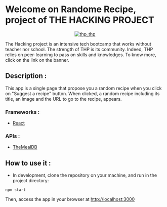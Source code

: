 # Welcome on Randome Recipe, project of THE HACKING PROJECT

<div>
  <p align="center" >
    <a href="https://www.thehackingproject.org/"><img src="https://i0.wp.com/chromebooklive.com/wp-content/uploads/2018/11/the_hacking_project_logo.png?resize=620%2C171&ssl=1" alt="thp_thp"/></a>
  </p>
  The Hacking project is an intensive tech bootcamp that works without teacher nor school. The strength of THP is its community. Indeed, THP relies on peer-learning to pass on skills and knowledges. To know more, click on the link on the banner.
</div>


## Description :
This app is a single page that propose you a random recipe when you click on "Suggest a recipe" button. 
When clicked, a random recipe including its title, an image and the URL to go to the recipe, appears.


### Frameworks :
* [React](https://reactjs.org/)


### APIs :
* [TheMealDB](https://www.themealdb.com/api.php)


## How to use it :
 - In development, clone the repository on your machine, and run in the project directory:
  ```
  npm start
  ```
  
  Then, access the app in your browser at [http://localhost:3000](http://localhost:3000)
